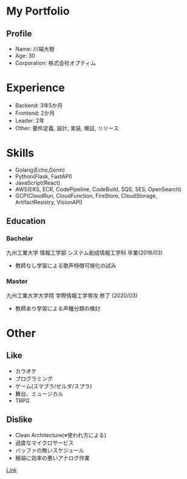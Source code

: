 # My Portfolio

## Profile
- Name: 川端大樹
- Age: 30
- Corporation: 株式会社オプティム

# Experience
- Backend: 3年5か月
- Frontend: 2か月
- Leader: 2年
- Other: 要件定義, 設計, 実装, 検証, リリース

# Skills
- Golang(Echo,Gorm)
- Python(Flask, FastAPI)
- JavaScript(React)
- AWS(EKS, ECR, CodePipeline, CodeBuild, SQS, SES, OpenSearch)
- GCP(CloudRun, CloudFunction, FireStore, CloudStorage, ArtifactResistry, VisionAPI)

## Education
### Bachelar
九州工業大学 情報工学部 システム創成情報工学科 卒業(2018/03)
- 教師なし学習による歌声特徴可視化の試み

### Master
九州工業大学大学院 学際情報工学専攻 修了 (2020/03)
- 教師あり学習による声種分類の検討

# Other
## Like
- カラオケ
- プログラミング
- ゲーム(スマブラ/ゼルダ/スプラ)
- 舞台、ミュージカル
- TRPG

## Dislike
- Clean Architecture(※使われ方による)
- 過度なマイクロサービス
- バッファの無いスケジュール
- 極端に効率の悪いアナログ作業

[Link](more.md)